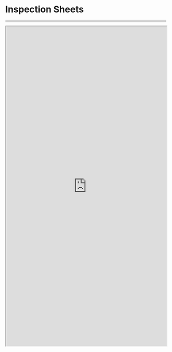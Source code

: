 # Inspection Sheets
---

<iframe src="https://docs.google.com/document/d/e/2PACX-1vQ9Dpddas8ShM-G1FAwP4OPOIz5PYfQZ8HyO899A7iMfKRL38KHPCrxgEUkjZ3efeXt2Mv6GtSh127r/pub?embedded=true" width="100%" height="1000"></iframe>